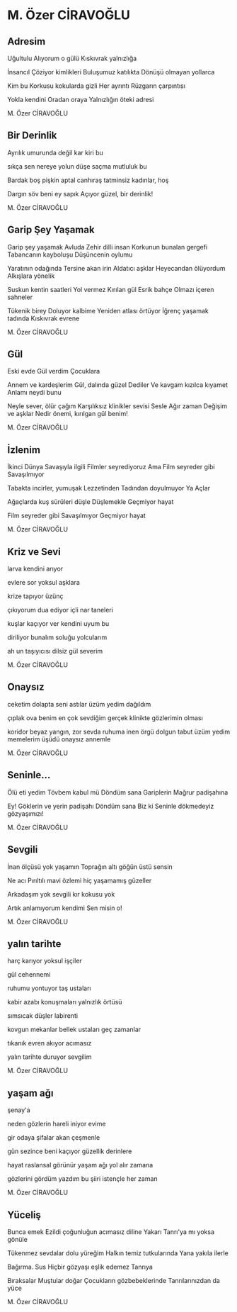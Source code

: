 # M. Özer CİRAVOĞLU

## Adresim

Uğultulu
Alıyorum o gülü
Kıskıvrak yalnızlığa

İnsancıl
Çöziyor kimlikleri
Buluşumuz katılıkta
Dönüşü olmayan yollarca

Kim bu
Korkusu kokularda gizli
Her ayrıntı
Rüzgarın çarpıntısı

Yokla kendini
Oradan oraya
Yalnızlığın öteki adresi

M. Özer CİRAVOĞLU

## Bir Derinlik

Ayrılık
umurunda değil
kar kiri bu

sıkça sen
nereye yolun düşe
saçma mutluluk bu

Bardak boş
pişkin
aptal
canhıraş
tatminsiz kadınlar, hoş

Dargın
söv beni
ey sapık
Açıyor güzel, bir derinlik!

M. Özer CİRAVOĞLU

## Garip Şey Yaşamak

Garip şey yaşamak
Avluda
Zehir dilli insan
Korkunun bunalan gergefi
Tabancanın kayboluşu
Düşüncenin oylumu

Yaratının odağında
Tersine akan irin
Aldatıcı aşklar
Heyecandan ölüyordum
Alkışlara yönelik

Suskun kentin saatleri
Yol vermez
Kırılan gül
Esrik bahçe
Olmazı içeren sahneler

Tükenik birey
Doluyor kalbime
Yeniden atlası örtüyor
İğrenç yaşamak tadında
Kıskıvrak evrene

M. Özer CİRAVOĞLU

## Gül

Eski evde
Gül verdim
Çocuklara

Annem ve kardeşlerim
Gül, dalında güzel
Dediler
Ve kavgam kızılca kıyamet
Anlamı neydi bunu

Neyle sever, ölür çağım
Karşılıksız klinikler sevisi
Sesle
Ağır zaman
Değişim ve aşklar
Nedir önemi, kırılgan gül benim!

M. Özer CİRAVOĞLU

## İzlenim

İkinci Dünya Savaşıyla ilgili
Filmler seyrediyoruz
Ama
Film seyreder gibi
Savaşılmıyor

Tabakta incirler, yumuşak
Lezzetinden
Tadından doyulmuyor
Ya Açlar

Ağaçlarda kuş sürüleri düşle
Düşlemekle
Geçmiyor hayat

Film seyreder gibi
Savaşılmıyor
Geçmiyor hayat

M. Özer CİRAVOĞLU

## Kriz ve Sevi

larva
kendini arıyor

evlere sor
yoksul aşklara

krize tapıyor
üzünç

çıkıyorum
dua ediyor
içli nar taneleri

kuşlar kaçıyor
ver kendini
uyum bu

diriliyor bunalım
soluğu yolcularım

ah
un taşıyıcısı
dilsiz
gül severim

M. Özer CİRAVOĞLU

## Onaysız

ceketim dolapta
seni astılar
üzüm yedim
dağıldım

çıplak ova benim
en çok sevdiğim gerçek
klinikte gözlerimin olması

koridor
beyaz yangın, zor sevda
ruhuma inen örgü
dolgun tabut
üzüm yedim
memelerim üşüdü
onaysız annemle

M. Özer CİRAVOĞLU

## Seninle...

Ölü eti yedim
Tövbem kabul mü
Döndüm sana
Gariplerin
Mağrur padişahına

Ey! Göklerin
ve yerin padişahı
Döndüm sana
Biz ki
Seninle dökmedeyiz
gözyaşımızı!

M. Özer CİRAVOĞLU

## Sevgili

İnan
ölçüsü yok yaşamın
Toprağın altı
göğün üstü sensin

Ne acı
Pırıltılı mavi özlemi
hiç
yaşamamış güzeller

Arkadaşım yok
sevgili
kır kokusu yok

Artık anlamıyorum kendimi
Sen misin o!

M. Özer CİRAVOĞLU

## yalın tarihte

harç karıyor
yoksul işçiler

gül cehennemi

ruhumu yontuyor
taş ustaları

kabir azabı konuşmaları
yalnızlık örtüsü

sımsıcak
düşler labirenti

kovgun mekanlar
bellek ustaları
geç zamanlar

tıkanık evren
akıyor acımasız

yalın tarihte duruyor
sevgilim

M. Özer CİRAVOĞLU

## yaşam ağı

şenay'a

neden gözlerin hareli
iniyor evime

gir odaya
şifalar akan çeşmenle

gün sezince beni
kaçıyor güzellik derinlere

hayat raslansal görünür
yaşam ağı
yol alır zamana

gözlerini gördüm
yazdım bu şiiri
istençle her zaman

M. Özer CİRAVOĞLU

## Yüceliş

Bunca emek
Ezildi çoğunluğun acımasız diline
Yakarı Tanrı'ya mı yoksa gönüle

Tükenmez sevdalar dolu yüreğim
Halkın temiz tutkularında
Yana yakıla ilerle

Bağırma. Sus
Hiçbir gözyaşı eşlik edemez
Tanrıya

Bıraksalar
Muştular doğar
Çocukların gözbebeklerinde
Tanrılarınızdan da yüce

M. Özer CİRAVOĞLU